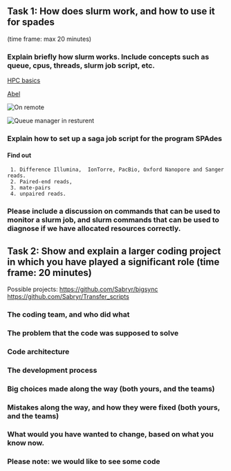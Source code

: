 

## Task 1: How does slurm work, and how to use it for spades 
(time frame: max 20 minutes)

### Explain briefly how slurm works. Include concepts such as queue, cpus, threads,  slurm job script, etc. 

[HPC basics](https://sabryr.github.io/hpc-intro-new/13-scheduler/index.html)

[Abel](https://www.youtube.com/watch?v=Hjf5t26TeDQ)

![On remote](https://sabryr.github.io/hpc-intro-new/fig/login_node.svg)

![Queue manager in resturent](https://sabryr.github.io/hpc-intro-new/fig/restaurant_queue_manager.svg)

### Explain how to set up a saga job script for the program SPAdes
#### Find out
     1. Difference Illumina,  IonTorre, PacBio, Oxford Nanopore and Sanger reads. 
     2. Paired-end reads,
     3. mate-pairs 
     4. unpaired reads.


### Please include a discussion on commands that can be used to monitor a slurm job, and slurm commands that can be used to diagnose if we have allocated resources correctly.




## Task 2: Show and explain a larger coding project in which you have played a significant role (time frame: 20 minutes)

Possible projects:
https://github.com/Sabryr/bigsync
https://github.com/Sabryr/Transfer_scripts

### The coding team, and who did what
### The problem that the code was supposed to solve
### Code architecture
### The development process
### Big choices made along the way (both yours, and the teams)
### Mistakes along the way, and how they were fixed (both yours, and the teams)
### What would you have wanted to change, based on what you know now.
### Please note: we would like to see some code
